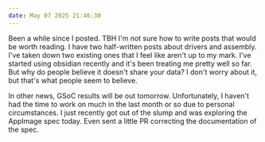 ```yaml
---
date: May 07 2025 21:46:30
---
```

Been a while since I posted. TBH I'm not sure how to write posts that would be worth reading. I have two half-written posts about drivers and assembly. I've taken down two existing ones that I feel like aren't up to my mark. I've started using obsidian recently and it's been treating me pretty well so far. But why do people believe it doesn't share your data? I don't worry about it, but that's what people seem to believe.

In other news, GSoC results will be out tomorrow. Unfortunately, I haven't had the time to work on much in the last month or so due to personal circumstances. I just recently got out of the slump and was exploring the AppImage spec today. Even sent a little PR correcting the documentation of the spec.
